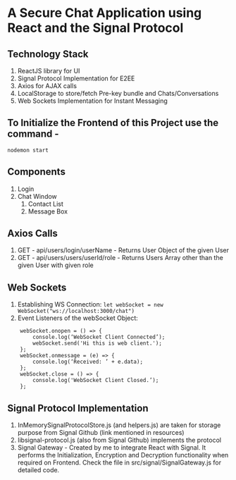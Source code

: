 # A Secure Chat Application using React and the Signal Protocol

## Technology Stack
1. ReactJS library for UI
2. Signal Protocol Implementation for E2EE
3. Axios for AJAX calls
4. LocalStorage to store/fetch Pre-key bundle and Chats/Conversations
5. Web Sockets Implementation for Instant Messaging

## To Initialize the Frontend of this Project use the command -
` nodemon start `

## Components
1. Login
2. Chat Window
    1. Contact List
    2. Message Box

## Axios Calls
1. GET - api/users/login/userName - Returns User Object of the given User
2. GET - api/users/users/userId/role - Returns Users Array other than the given User with given role

## Web Sockets
1. Establishing WS Connection: `let webSocket = new WebSocket("ws://localhost:3000/chat")`
2. Event Listeners of the webSocket Object:
```
    webSocket.onopen = () => {
        console.log(‘WebSocket Client Connected’);
        webSocket.send('Hi this is web client.');
    };
    webSocket.onmessage = (e) => {
        console.log(‘Received: ’ + e.data);
    };
    webSocket.close = () => {
        console.log('WebSocket Client Closed.’);
    };
```

## Signal Protocol Implementation
1. InMemorySignalProtocolStore.js (and helpers.js) are taken for storage purpose from Signal Github (link mentioned in resources)
2. libsignal-protocol.js (also from Signal Github) implements the protocol
3. Signal Gateway - Created by me to integrate React with Signal. It performs the Initialization, Encryption and Decryption functionality when required on Frontend. Check the file in src/signal/SignalGateway.js for detailed code.

